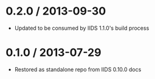 0.2.0 / 2013-09-30
==================
- Updated to be consumed by IIDS 1.1.0's build process


0.1.0 / 2013-07-29
==================
- Restored as standalone repo from IIDS 0.10.0 docs
